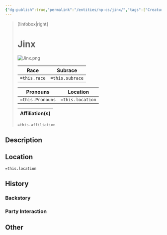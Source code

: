 ```yaml
---
{"dg-publish":true,"permalink":"/entities/np-cs/jinx/","tags":["Creature","NPC"]}
---
```



> [!infobox|right]
> # Jinx
> ![Jinx.png](/img/user/Images/Creatures/Jinx.png)
> 
> Race | Subrace |
> ---|---|
> `=this.race` | `=this.subrace` |
> 
> 
> Pronouns|Location| 
> ---|---|
> `=this.Pronouns`|`=this.location`|
> 
> Affiliation(s)|
> ---|
> `=this.affiliation`








## Description

## Location
`=this.location`
## History

### Backstory

### Party Interaction

## Other

